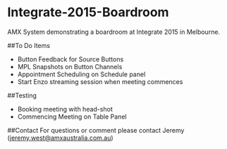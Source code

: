 # Integrate-2015-Boardroom
AMX System demonstrating a boardroom at Integrate 2015 in Melbourne.

##To Do Items
* Button Feedback for Source Buttons
* MPL Snapshots on Button Channels
* Appointment Scheduling on Schedule panel
* Start Enzo streaming session when meeting commences

##Testing
* Booking meeting with head-shot
* Commencing Meeting on Table Panel

##Contact
For questions or comment please contact Jeremy (jeremy.west@amxaustralia.com.au)
